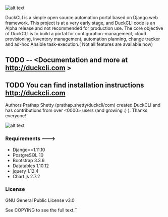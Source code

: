 ![alt text](http://duckcli.com/wp-content/uploads/2018/03/duckcli_logo-300x96.png)

DuckCLI is a simple open source automation portal based on Django web framework. This project is at a very early stage, and DuckCLI code is an Alpha release and not recommended for production use. 
The core objective of DuckCLI is to build a portal for configuration-management, cloud provisioning, inventory management, automation planning, change tracker and ad-hoc Ansible task-execution.( Not all features are available now)

## TODO -- <Documentation and more at http://duckcli.com > 

## TODO You can find installation instructions <http://duckcli.com>

Authors
Prathap Shetty (prathap.shetty/duckcli/com) created DuckCLI and has contributions from over <0000> users (and growing :) ). Thanks everyone!

![alt text](http://duckcli.com/wp-content/uploads/2018/03/screencap.png)

### Requirements ---> 

- Django==1.11.10
- PostgreSQL 10
- Bootstrap 3.3.6
- Datatables 1.10.12
- jquery 1.12.4
- Chart.js 2.7.2

### License
GNU General Public License v3.0

See COPYING to see the full text.``

